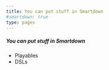 ```yaml
---
title: You can put stuff in Smartdown
#smartdown: true
type: pages
---
```


##### You can put stuff in Smartdown

- Playables
- DSLs
